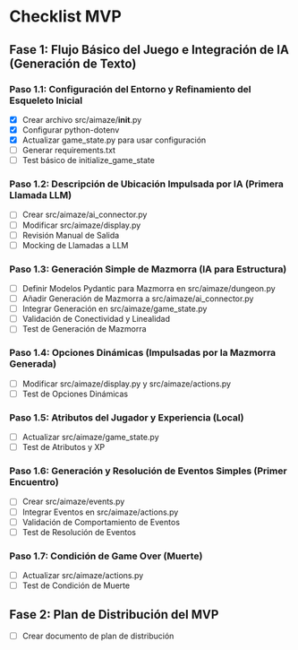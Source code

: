 # Checklist MVP

## Fase 1: Flujo Básico del Juego e Integración de IA (Generación de Texto)

### Paso 1.1: Configuración del Entorno y Refinamiento del Esqueleto Inicial
- [x] Crear archivo src/aimaze/__init__.py
- [x] Configurar python-dotenv
- [x] Actualizar game_state.py para usar configuración
- [ ] Generar requirements.txt
- [ ] Test básico de initialize_game_state

### Paso 1.2: Descripción de Ubicación Impulsada por IA (Primera Llamada LLM)
- [ ] Crear src/aimaze/ai_connector.py
- [ ] Modificar src/aimaze/display.py
- [ ] Revisión Manual de Salida
- [ ] Mocking de Llamadas a LLM

### Paso 1.3: Generación Simple de Mazmorra (IA para Estructura)
- [ ] Definir Modelos Pydantic para Mazmorra en src/aimaze/dungeon.py
- [ ] Añadir Generación de Mazmorra a src/aimaze/ai_connector.py
- [ ] Integrar Generación en src/aimaze/game_state.py
- [ ] Validación de Conectividad y Linealidad
- [ ] Test de Generación de Mazmorra

### Paso 1.4: Opciones Dinámicas (Impulsadas por la Mazmorra Generada)
- [ ] Modificar src/aimaze/display.py y src/aimaze/actions.py
- [ ] Test de Opciones Dinámicas

### Paso 1.5: Atributos del Jugador y Experiencia (Local)
- [ ] Actualizar src/aimaze/game_state.py
- [ ] Test de Atributos y XP

### Paso 1.6: Generación y Resolución de Eventos Simples (Primer Encuentro)
- [ ] Crear src/aimaze/events.py
- [ ] Integrar Eventos en src/aimaze/actions.py
- [ ] Validación de Comportamiento de Eventos
- [ ] Test de Resolución de Eventos

### Paso 1.7: Condición de Game Over (Muerte)
- [ ] Actualizar src/aimaze/actions.py
- [ ] Test de Condición de Muerte

## Fase 2: Plan de Distribución del MVP
- [ ] Crear documento de plan de distribución